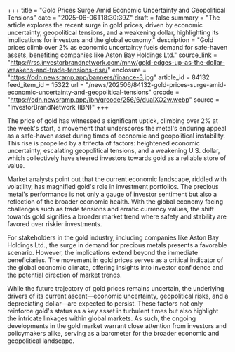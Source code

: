 +++
title = "Gold Prices Surge Amid Economic Uncertainty and Geopolitical Tensions"
date = "2025-06-06T18:30:39Z"
draft = false
summary = "The article explores the recent surge in gold prices, driven by economic uncertainty, geopolitical tensions, and a weakening dollar, highlighting its implications for investors and the global economy."
description = "Gold prices climb over 2% as economic uncertainty fuels demand for safe-haven assets, benefiting companies like Aston Bay Holdings Ltd."
source_link = "https://rss.investorbrandnetwork.com/mnw/gold-edges-up-as-the-dollar-weakens-and-trade-tensions-rise/"
enclosure = "https://cdn.newsramp.app/banners/finance-3.jpg"
article_id = 84132
feed_item_id = 15322
url = "/news/202506/84132-gold-prices-surge-amid-economic-uncertainty-and-geopolitical-tensions"
qrcode = "https://cdn.newsramp.app/ibn/qrcode/256/6/dualXO2w.webp"
source = "InvestorBrandNetwork (IBN)"
+++

<p>The price of gold has witnessed a significant uptick, climbing over 2% at the week's start, a movement that underscores the metal's enduring appeal as a safe-haven asset during times of economic and geopolitical instability. This rise is propelled by a trifecta of factors: heightened economic uncertainty, escalating geopolitical tensions, and a weakening U.S. dollar, which collectively have steered investors towards gold as a reliable store of value.</p><p>Market analysts point out that the current economic landscape, riddled with volatility, has magnified gold's role in investment portfolios. The precious metal's performance is not only a gauge of investor sentiment but also a reflection of the broader economic health. With the global economy facing challenges such as trade tensions and erratic currency values, the shift towards gold signifies a broader market trend where safety and stability are favored over riskier investments.</p><p>For stakeholders in the gold industry, including companies like Aston Bay Holdings Ltd., the surge in demand for precious metals presents a favorable scenario. However, the implications extend beyond the immediate beneficiaries. The movement in gold prices serves as a critical indicator of the global economic climate, offering insights into investor confidence and the potential direction of market trends.</p><p>While the future trajectory of gold prices remains uncertain, the underlying drivers of its current ascent—economic uncertainty, geopolitical risks, and a depreciating dollar—are expected to persist. These factors not only reinforce gold's status as a key asset in turbulent times but also highlight the intricate linkages within global markets. As such, the ongoing developments in the gold market warrant close attention from investors and policymakers alike, serving as a barometer for the broader economic and geopolitical landscape.</p>